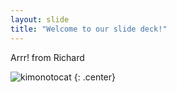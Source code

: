 ```yaml
---
layout: slide
title: "Welcome to our slide deck!"
---
```


Arrr! from Richard

![kimonotocat](https://octodex.github.com/images/kimonotocat.png)
{: .center}
